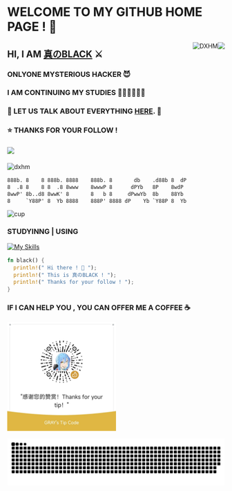 # WELCOME TO MY GITHUB HOME PAGE ! 👋



<img align='right' src='https://github-readme-stats.vercel.app/api?username=DXHM&show_icons=true&&theme=default&hide=["contribs"]&&hide_title=true' /> 
<p><img align="right" src="https://github-readme-streak-stats.herokuapp.com/?user=DXHM" alt="DXHM" /></p>

## HI, I AM [真のBLACK](https://pureblack.eu.org/about) ⚔

### ONLYONE MYSTERIOUS HACKER 😈

### I AM CONTINUING MY STUDIES 👨🏻‍💻👩🏻‍💻

### 💬 LET US TALK ABOUT EVERYTHING [HERE](https://github.com/DXHM/DXHM/issues). 🤤

### ⭐ THANKS FOR YOUR FOLLOW !

### ![](https://visitor-badge.laobi.icu/badge?page_id=DXHM.DXHM)

![dxhm](https://count.getloli.com/get/@dxhm?theme=rule34)
```
888b. 8    8 888b. 8888    888b. 8       db    .d88b 8  dP 
8  .8 8    8 8  .8 8www    8wwwP 8      dPYb   8P    8wdP  
8wwP' 8b..d8 8wwK' 8       8   b 8     dPwwYb  8b    88Yb  
8     `Y88P' 8  Yb 8888    888P' 8888 dP    Yb `Y88P 8  Yb                                                           
```
![cup](https://github-profile-trophy.vercel.app/?username=dxhm&theme=dark_lover)

### STUDYINNG | USING

[![My Skills](https://skillicons.dev/icons?i=c,python,linux,markdown,rust,java,git,js,html,css,github,arduino,vim,visualstudio,vscode,eclipse,idea)](https://pureblack.eu.org/about)

```rust
fn black() {
  println!(" Hi there ! 👋 ");
  println!(" This is 真のBLACK ! ");
  println!(" Thanks for your follow ! ");
}
```
### IF I CAN HELP YOU , YOU CAN OFFER ME A COFFEE ☕
<img src="/tipcode.jpg" title="tipcode" height="50%" width="50%">

![snake](https://raw.githubusercontent.com/DXHM/DXHM/main/ation/github-contribution-grid-snake.svg)
